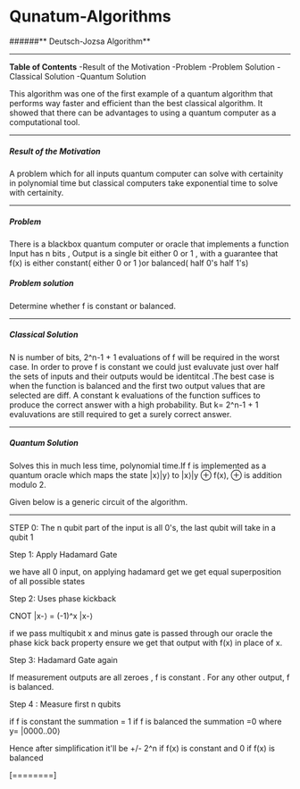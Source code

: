 # Qunatum-Algorithms
######** Deutsch-Jozsa Algorithm**

------------

**Table of Contents**
-Result of the Motivation
-Problem
-Problem Solution
-Classical Solution
-Quantum Solution






This algorithm was one of the first example of a quantum algorithm that performs way faster and efficient than the best classical algorithm. It showed that there can be advantages to using a quantum computer as a computational tool.

------------



##### Result of the Motivation

A problem which for all inputs quantum computer can solve with certainity in polynomial time but classical computers take exponential time to solve with certainity.


------------

##### Problem

There is a blackbox quantum computer or oracle that implements a function
Input has n bits , Output is a single bit either 0 or 1 , with a guarantee that f(x) is either constant( either 0 or 1 )or balanced( half 0's half 1's)

##### Problem solution

Determine whether f is constant or balanced.

------------


##### Classical Solution

N is number of bits, 2^n-1 + 1 evaluations of f will be required in the worst case. In order to prove f is constant we could just evaluvate just over half the sets of inputs and their outputs would be identitcal .The best case is when the function is balanced and the first two output values that are selected are diff. A constant k evaluations of the function suffices to produce the correct answer with a high probability. But k= 2^n-1 + 1 evaluvations are still required to get a surely correct answer.

------------

##### Quantum Solution

Solves this in much less time, polynomial time.If f is implemented as a quantum oracle which maps the state |x⟩|y⟩ to |x⟩|y ⊕ f(x), ⊕ is addition modulo 2. 
 

Given below is a generic circuit of the algorithm.


------------

STEP 0: The n qubit part of the input is all 0's, the last qubit will take in a qubit 1

Step 1: Apply Hadamard Gate

we have all 0 input, on applying hadamard get we get equal superposition of all possible states

Step 2: Uses phase kickback 

CNOT |x-⟩ = (-1)^x |x-⟩

if we pass multiqubit x and minus gate is passed through our oracle the phase kick back property ensure we get that output with f(x) in place of x.

Step 3: Hadamard Gate again 

If measurement outputs are all zeroes  , f is constant . For any other output, f is balanced.

Step 4 : Measure first n qubits 

if f is constant the summation = 1
if f is balanced the summation =0 
where y= |0000..00⟩

Hence after simplification it'll be +/- 2^n if f(x) is constant and 0 if f(x) is balanced


[========]












